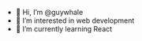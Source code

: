 - 👋 Hi, I’m @guywhale
- 👀 I’m interested in web development
- 🌱 I’m currently learning React

<!---
guywhale/guywhale is a ✨ special ✨ repository because its `README.md` (this file) appears on your GitHub profile.
You can click the Preview link to take a look at your changes.
--->
